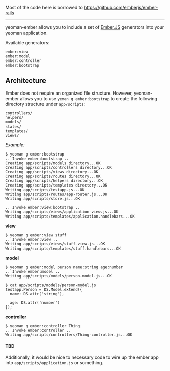 
Most of the code here is borrowed to https://github.com/emberjs/ember-rails

---

yeoman-ember allows you to include a set of [Ember.JS](http://emberjs.com/)
generators into your yeoman application.


Available generators:

    ember:view
    ember:model
    ember:controller
    ember:bootstrap

## Architecture

Ember does not require an organized file structure. However, yeoman-ember
allows you to use `yeman g ember:bootstrap` to create the following directory
structure under `app/scripts`:

    controllers/
    helpers/
    models/
    states/
    templates/
    views/

*Example:*

    $ yeoman g ember:bootstrap
    .. Invoke ember:bootstrap ..
    Creating app/scripts/models directory...OK
    Creating app/scripts/controllers directory...OK
    Creating app/scripts/views directory...OK
    Creating app/scripts/routes directory...OK
    Creating app/scripts/helpers directory...OK
    Creating app/scripts/templates directory...OK
    Writing app/scripts/testapp.js...OK
    Writing app/scripts/routes/app-router.js...OK
    Writing app/scripts/store.js...OK

    .. Invoke ember:view:bootstrap ..
    Writing app/scripts/views/application-view.js...OK
    Writing app/scripts/templates/application.handlebars...OK

**view**

    $ yeoman g ember:view stuff
    .. Invoke ember:view ..
    Writing app/scripts/views/stuff-view.js...OK
    Writing app/scripts/templates/stuff.handlebars...OK


**model**

    $ yeoman g ember:model person name:string age:number
    .. Invoke ember:model ..
    Writing app/scripts/models/person-model.js...OK

    $ cat app/scripts/models/person-model.js
    testapp.Person = DS.Model.extend({
      name: DS.attr('string'),

      age: DS.attr('number')
    });


**controller**

    $ yeoman g ember:controller Thing
    .. Invoke ember:controller ..
    Writing app/scripts/controllers/Thing-controller.js...OK


#### TBD

Additionally, it would be nice to necessary code to wire up the ember app into `app/scripts/application.js` or something.
